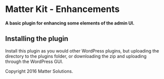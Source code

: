 # Matter Kit - Enhancements
**A basic plugin for enhancing some elements of the admin UI.**

## Installing the plugin
Install this plugin as you would other WordPress plugins, but uploading the directory to the plugins folder, or downloading the zip and uploading through the WordPress GUI. 

Copyright 2016 Matter Solutions.
